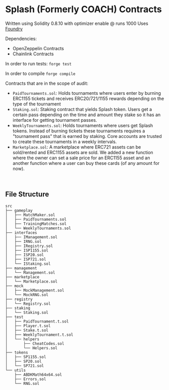 # Splash (Formerly COACH) Contracts

Written using Solidity 0.8.10 with optimizer enable @ runs 1000
Uses [Foundry](https://github.com/gakonst/foundry)

Dependencies:
* OpenZeppelin Contracts
* Chainlink Contracts

In order to run tests:
`forge test`

In order to compile
`forge compile`

Contracts that are in the scope of audit:
* `PaidTournaments.sol`: Holds tournaments where users enter by burning ERC1155 tickets and receives
  ERC20/721/1155 rewards depending on the type of the tournament
* `Staking.sol`: Staking contract that yields Splash token. Users get a certain pass depending on the
  time and amount they stake so it has an interface for getting tournament passes.
* `WeeklyTournaments.sol`: Holds tournaments where users get Splash tokens. Instead of burning tickets
  these tournaments requires a "tournament pass" that is earned by staking.
  Core accounts are trusted to create these tournaments in a weekly intervals.
* `Marketplace.sol`: A marketplace where ERC721 assets can be sold/rented and ERC1155 assets are sold.
  We added a new function where the owner can set a sale price for an ERC1155 asset and an another 
  function where a user can buy these cards (of any amount for now).

<br>

## File Structure

```
src
├── gameplay
│   ├── MatchMaker.sol
│   ├── PaidTournaments.sol
│   ├── TrainingMatches.sol
│   └── WeeklyTournaments.sol
├── interfaces
│   ├── IManagement.sol
│   ├── IRNG.sol
│   ├── IRegistry.sol
│   ├── ISP1155.sol
│   ├── ISP20.sol
│   ├── ISP721.sol
│   └── IStaking.sol
├── management
│   └── Management.sol
├── marketplace
│   └── Marketplace.sol
├── mock
│   ├── MockManagement.sol
│   └── MockRNG.sol
├── registry
│   └── Registry.sol
├── staking
│   └── Staking.sol
├── test
│   ├── PaidTournament.t.sol
│   ├── Player.t.sol
│   ├── Stake.t.sol
│   ├── WeeklyTournament.t.sol
│   └── helpers
│       ├── CheatCodes.sol
│       └── Helpers.sol
├── tokens
│   ├── SP1155.sol
│   ├── SP20.sol
│   └── SP721.sol
└── utils
    ├── ABDKMath64x64.sol
    ├── Errors.sol
    └── RNG.sol
```